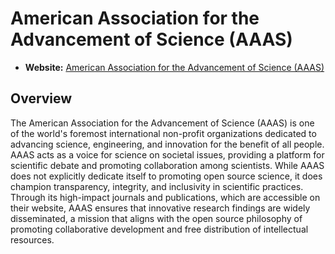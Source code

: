 # American Association for the Advancement of Science (AAAS)

- **Website:** [American Association for the Advancement of Science (AAAS)](https://www.aaas.org/)

## Overview

The American Association for the Advancement of Science (AAAS) is one of the world's foremost international non-profit organizations dedicated to advancing science, engineering, and innovation for the benefit of all people. AAAS acts as a voice for science on societal issues, providing a platform for scientific debate and promoting collaboration among scientists. While AAAS does not explicitly dedicate itself to promoting open source science, it does champion transparency, integrity, and inclusivity in scientific practices. Through its high-impact journals and publications, which are accessible on their website, AAAS ensures that innovative research findings are widely disseminated, a mission that aligns with the open source philosophy of promoting collaborative development and free distribution of intellectual resources.
